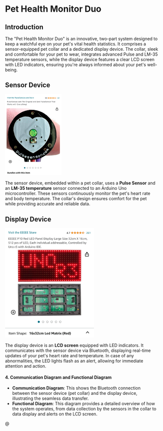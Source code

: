 ﻿# Pet Health Monitor Duo

## Introduction

The "Pet Health Monitor Duo" is an innovative, two-part system designed to keep a watchful eye on your pet's vital health statistics. It comprises a sensor-equipped pet collar and a dedicated display device. The collar, sleek and comfortable for your pet to wear, integrates advanced Pulse and LM-35 temperature sensors, while the display device features a clear LCD screen with LED indicators, ensuring you're always informed about your pet's well-being.

## Sensor Device

<img title="" src="pics/pulse.jpg" alt="" width="185" data-align="center">



The sensor device, embedded within a pet collar, uses a **Pulse Sensor** and an **LM-35 temperature** sensor connected to an Arduino Uno microcontroller. These sensors continuously monitor the pet's heart rate and body temperature. The collar's design ensures comfort for the pet while providing accurate and reliable data.

## Display Device

<img src="pics/screen.jpg" title="" alt="" width="292">

The display device is an **LCD screen** equipped with LED indicators. It communicates with the sensor device via Bluetooth, displaying real-time updates of your pet's heart rate and temperature. In case of any abnormalities, the LED lights flash as an alert, allowing for immediate attention and action.

#### 4. Communication Diagram and Functional Diagram

- **Communication Diagram**: This shows the Bluetooth connection between the sensor device (pet collar) and the display device, illustrating the seamless data transfer.
- **Functional Diagram**: This diagram provides a detailed overview of how the system operates, from data collection by the sensors in the collar to data display and alerts on the LCD screen.

@
